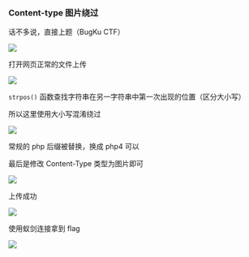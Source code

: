 ### Content-type 图片绕过

话不多说，直接上题（BugKu CTF）

![](https://pic1.imgdb.cn/item/67e225e80ba3d5a1d7e30232.png)

打开网页正常的文件上传

![](https://pic1.imgdb.cn/item/67e226040ba3d5a1d7e3028c.png)

`strpos()` 函数查找字符串在另一字符串中第一次出现的位置（区分大小写）

所以这里使用大小写混淆绕过

![](https://pic1.imgdb.cn/item/67e226df0ba3d5a1d7e30455.png)

常规的 php 后缀被替换，换成 php4 可以

最后是修改 Content-Type 类型为图片即可

![](https://pic1.imgdb.cn/item/67e2291a0ba3d5a1d7e304c4.png)

上传成功

![](https://pic1.imgdb.cn/item/67e2296f0ba3d5a1d7e304f6.png)

使用蚁剑连接拿到 flag

![](https://pic1.imgdb.cn/item/67e229540ba3d5a1d7e304ce.png)